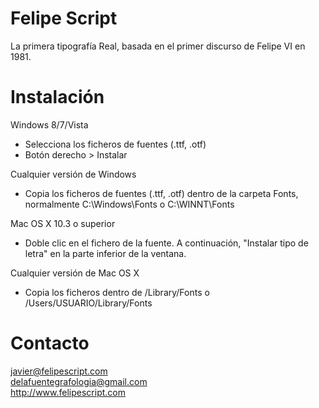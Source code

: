 Felipe Script
=============
La primera tipografía Real, basada en el primer discurso de Felipe VI en 1981.

Instalación
===========
Windows 8/7/Vista
- Selecciona los ficheros de fuentes (.ttf, .otf)
- Botón derecho > Instalar

Cualquier versión de Windows
- Copia los ficheros de fuentes (.ttf, .otf) dentro de la carpeta Fonts, normalmente C:\Windows\Fonts o C:\WINNT\Fonts

Mac OS X 10.3 o superior
- Doble clic en el fichero de la fuente. A continuación, "Instalar tipo de letra" en la parte inferior de la ventana.

Cualquier versión de Mac OS X
- Copia los ficheros dentro de /Library/Fonts o /Users/USUARIO/Library/Fonts

Contacto
========
javier@felipescript.com  
delafuentegrafologia@gmail.com  
http://www.felipescript.com